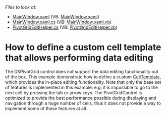 <!-- default file list -->
*Files to look at*:

* [MainWindow.xaml](./CS/HowToEditCell/MainWindow.xaml) (VB: [MainWindow.xaml](./VB/HowToEditCell/MainWindow.xaml))
* [MainWindow.xaml.cs](./CS/HowToEditCell/MainWindow.xaml.cs) (VB: [MainWindow.xaml.vb](./VB/HowToEditCell/MainWindow.xaml.vb))
* [PivotGridEditHelper.cs](./CS/HowToEditCell/PivotGridEditHelper.cs) (VB: [PivotGridEditHelper.vb](./VB/HowToEditCell/PivotGridEditHelper.vb))
<!-- default file list end -->
# How to define a custom cell template that allows performing data editing 


<p>The DXPivotGrid control does not support the data editing functionality out of the box. This example demonstrate how to define a custom <a href="https://documentation.devexpress.com/WPF/DevExpressXpfPivotGridPivotGridField_CellTemplatetopic.aspx">CellTemplate</a>, which provides the in-place editing functionality. Note that only the base set of features is implemented in this example: e.g. it is impossible to go to the next cell by pressing the tab or arrow keys. The PivotGridControl is optimized to provide the best performance possible during displaying and navigation through a huge number of cells, thus it does not provide a way to implement some of these features at all.</p>

<br/>


